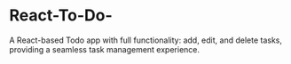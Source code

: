 # React-To-Do-
A React-based Todo app with full functionality: add, edit, and delete tasks, providing a seamless task management experience.
